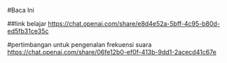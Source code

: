 #Baca Ini

##link belajar
https://chat.openai.com/share/e8d4e52a-5bff-4c95-b80d-ed5fb31ce35c


#pertimbangan untuk pengenalan frekuensi suara
https://chat.openai.com/share/06fe12b0-ef0f-413b-9dd1-2acecd41c67e
